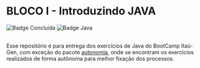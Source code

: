 # BLOCO  I - Introduzindo JAVA
![Badge Concluída](http://img.shields.io/static/v1?label=STATUS&color=green&message=CONCLUÍDO&color=GREEN&style=for-the-badge)
![Badge Java](https://img.shields.io/badge/Java-ED8B00?style=for-the-badge&logo=java&logoColor=white)
<br><br>

Esse repositório é para entrega dos exercícios de Java do BootCamp Itaú-Gen, com exceção do pacote
[autonomia](https://github.com/wbeize/itau-gen/java-gen/tree/main/src/autonomia),
onde se encontram os exercícios realizados de forma autônoma para melhor fixação dos processos.

